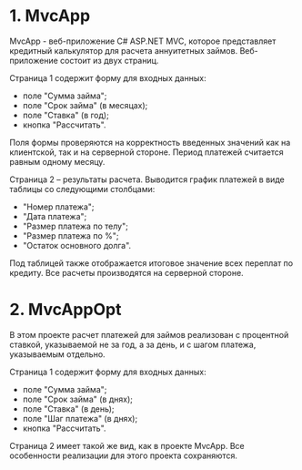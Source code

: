 # 1. MvcApp
MvcApp - веб-приложение C# ASP.NET MVC, которое представляет кредитный калькулятор для расчета аннуитетных займов.
Веб-приложение состоит из двух страниц.

Страница 1 содержит форму для входных данных:
* поле "Сумма займа";
* поле "Срок займа" (в месяцах);
* поле "Ставка" (в год);
* кнопка "Рассчитать".

Поля формы проверяются на корректность введенных значений как на клиентской, так и на серверной стороне. Период платежей считается равным одному месяцу.

Страница 2 – результаты расчета. Выводится график платежей в виде таблицы со следующими столбцами:
* "Номер платежа";
* "Дата платежа"; 
* "Размер платежа по телу"; 
* "Размер платежа по %"; 
* "Остаток основного долга".

Под таблицей также отображается итоговое значение всех переплат по кредиту. Все расчеты производятся на серверной стороне.

# 2. MvcAppOpt
В этом проекте расчет платежей для займов реализован с процентной ставкой, указываемой не за год, а за день, и с шагом платежа, указываемым отдельно.

Страница 1 содержит форму для входных данных:
* поле "Сумма займа";
* поле "Срок займа" (в днях);
* поле "Ставка" (в день);
* поле "Шаг платежа" (в днях);
* кнопка "Рассчитать".

Страница 2 имеет такой же вид, как в проекте MvcApp. Все особенности реализации для этого проекта сохраняются.
